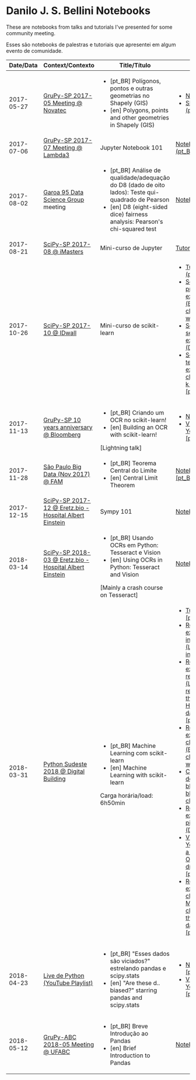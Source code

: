 # Danilo J. S. Bellini Notebooks

These are notebooks from talks and tutorials I've presented for some
community meeting.

Esses são notebooks de palestras e tutoriais que apresentei em algum
evento de comunidade.

<table>
  <thead>
    <th>Date/Data</th>
    <th>Context/Contexto</th>
    <th>Title/Título</th>
    <th>Links</th>
  </thead>
  <tbody>
    <tr>
      <td>2017-05-27</td>
      <td><a href="https://github.com/grupy-sp/encontros/blob/master/2017/2017-05-novatec.md">GruPy-SP 2017-05 Meeting @ Novatec</a></td>
      <td>
        <ul>
          <li>[pt_BR] Polígonos, pontos e outras geometrias no Shapely (GIS)</li>
          <li>[en] Polygons, points and other geometries in Shapely (GIS)</li>
        </ul>
      </td>
      <td>
        <ul>
          <li><a href="2017-05-27_Shapely.ipynb">Notebook</a></li>
          <li><a href="https://www.slideshare.net/djsbellini/20170527-grupysp-polgonos-pontos-e-outras-geometrias-no-shapely-gis">Slides (pt_BR)</a></li>
        </ul>
      </td>
    </tr>
    <tr>
      <td>2017-07-06</td>
      <td><a href="https://github.com/grupy-sp/encontros/blob/master/2017/2017-07-lambda3.md">GruPy-SP 2017-07 Meeting @ Lambda3</a></td>
      <td>Jupyter Notebook 101</td>
      <td><a href="2017-07-06_Jupyter_101_GruPy.ipynb">Notebook (pt_BR)</a></td>
    </tr>
    <tr>
      <td>2017-08-02</td>
      <td><a href="http://groups.google.com/group/garoa95">Garoa 95 Data Science Group</a> meeting</td>
      <td>
        <ul>
          <li>[pt_BR] Análise de qualidade/adequação do D8 (dado de oito lados): Teste qui-quadrado de Pearson</li>
          <li>[en] D8 (eight-sided dice) fairness analysis: Pearson's chi-squared test</li>
        </ul>
      </td>
      <td><a href="2017-08-02_D8_Analysis.ipynb">Notebook</a></td>
    </tr>
    <tr>
      <td>2017-08-21</td>
      <td><a href="https://www.meetup.com/pt-BR/Grupy-SP/events/242551265/">SciPy-SP 2017-08 @ iMasters</a></td>
      <td>Mini-curso de Jupyter</td>
      <td><a href="2017-08-21_Jupyter/Mini-Curso_Jupyter.ipynb">Tutorial (pt_BR)</a></td>
    </tr>
    <tr>
      <td>2017-10-26</td>
      <td><a href="https://www.meetup.com/pt-BR/Grupy-SP/events/244123986/">SciPy-SP 2017-10 @ IDwall</a></td>
      <td>Mini-curso de scikit-learn</td>
      <td>
        <ul>
          <li><a href="2017-10-26_scikit-learn/mini-curso_scikit-learn.ipynb">Tutorial (pt_BR)</a></li>
          <li><a href="2017-10-26_scikit-learn/resposta-exercicio-1.ipynb">Solução do primeiro exercício (Blob classification w/ SVM)</a></li>
          <li><a href="2017-11-13_OCR_GruPy-SP_10_anos.ipynb">Solução do segundo exercício (Digits OCR)</a></li>
          <li><a href="2018-03-31_scikit-learn/resposta-exercicio-clustering.ipynb">Solução do terceiro exercício (Iris clustering w/ k-Means) [pt_br]</a></li>
        </ul>
      </td>
    </tr>
    <tr>
      <td>2017-11-13</td>
      <td><a href="https://www.meetup.com/pt-BR/Grupy-SP/events/244141428/">GruPy-SP 10 years anniversary @ Bloomberg</a></td>
      <td>
        <ul>
          <li>[pt_BR] Criando um OCR no scikit-learn!</li>
          <li>[en] Building an OCR with scikit-learn!</li>
        </ul>
        [Lightning talk]
      </td>
      <td>
        <ul>
          <li><a href="2017-11-13_OCR_GruPy-SP_10_anos.ipynb">Notebook</a></li>
          <li><a href="https://youtu.be/kDmsYpRuNPA?t=45m50s">Video @ YouTube [pt_br]</a></li>
        </ul>
      </td>
    </tr>
    <tr>
      <td>2017-11-28</td>
      <td><a href="https://www.meetup.com/pt-BR/Sao-Paulo-Big-Data-Meetup/events/244999924/">São Paulo Big Data (Nov 2017) @ FAM</a></td>
      <td>
        <ul>
          <li>[pt_BR] Teorema Central do Limite</li>
          <li>[en] Central Limit Theorem</li>
        </ul>
      </td>
      <td><a href="2017-11-28_Teorema_Limite_Central/2017-11-28_Teorema_Limite_Central.ipynb">Notebook [pt_BR]</a></td>
    </tr>
    <tr>
      <td>2017-12-15</td>
      <td><a href="https://www.meetup.com/pt-BR/Grupy-SP/events/245710623/">SciPy-SP 2017-12 @ Eretz.bio - Hospital Albert Einstein</a></td>
      <td>Sympy 101</td>
      <td><a href="2017-12-15_Sympy_101/2017-12-15_Sympy_101.ipynb">Notebook</a></td>
    </tr>
    <tr>
      <td>2018-03-14</td>
      <td><a href="https://www.meetup.com/pt-BR/Grupy-SP/events/248111900/">SciPy-SP 2018-03 @ Eretz.bio - Hospital Albert Einstein</a></td>
      <td>
        <ul>
          <li>[pt_BR] Usando OCRs em Python: Tesseract e Vision</li>
          <li>[en] Using OCRs in Python: Tesseract and Vision</li>
        </ul>
        [Mainly a crash course on Tesseract]
      </td>
      <td><a href="2018-03-14_OCRs/2018-03-14_OCRs.ipynb">Notebook [en]</a></td>
    </tr>
    <tr>
      <td>2018-03-31</td>
      <td><a href="http://pythonsudeste.org">Python Sudeste 2018 @ Digital Building</a></td>
      <td>
        <ul>
          <li>[pt_BR] Machine Learning com scikit-learn</li>
          <li>[en] Machine Learning with scikit-learn</li>
        </ul>
        Carga horária/load: 6h50min
      </td>
      <td>
        <ul>
          <li><a href="2018-03-31_scikit-learn/sklearn_tutorial.ipynb">Tutorial [pt_br]</a></li>
          <li><a href="2018-03-31_scikit-learn/resposta-exercicio-interpolacao.ipynb">Resposta ao exercício de interpolação (Linear interpolation)</a></li>
          <li><a href="2018-03-31_scikit-learn/resposta-exercicio-regressao.ipynb">Resposta ao exercício de regressão (Linear regression of the Boston House Prices dataset) [pt_br]</a></li>
          <li><a href="2018-03-31_scikit-learn/resposta-exercicio-classificacao.ipynb">Resposta ao exercício de classificação (Blob classification w/ SVM)</a></li>
          <li><a href="2017-10-26_scikit-learn/resposta-exercicio-1.ipynb">Classificação de outros blobs (other blobs classification)</a></li>
          <li><a href="2017-11-13_OCR_GruPy-SP_10_anos.ipynb">Resposta ao exercício de pipeline (Digits OCR)</a></li>
          <li><a href="https://youtu.be/kDmsYpRuNPA?t=45m50s">Vídeo no YouTube com a solução do OCR de dígitos [pt_br]</a></li>
          <li><a href="2018-03-31_scikit-learn/resposta-exercicio-clustering.ipynb">Resposta ao exercício de clustering (k-Means clustering of the Iris dataset) [pt_br]</a></li>
        </ul>
      </td>
    </tr>
    <tr>
      <td>2018-04-23</td>
      <td><a href="https://www.youtube.com/watch?v=UsNH6rBibwg&list=PLOQgLBuj2-3K1hb7XgkGPb4S9YNIeHsPk">Live de Python (YouTube Playlist)</a></td>
      <td>
        <ul>
          <li>[pt_BR] "Esses dados são viciados?" estrelando pandas e scipy.stats</li>
          <li>[en] "Are these d.. biased?" starring pandas and scipy.stats</li>
        </ul>
      </td>
      <td>
        <ul>
          <li><a href="2018-04-23_DadosViciados/2018-04-23_LiveDePython.ipynb">Notebook [pt_br]</a></li>
          <li><a href="https://youtu.be/UsNH6rBibwg">Video @ YouTube [pt_br]</a></li>
        </ul>
      </td>
    </tr>
    <tr>
      <td>2018-05-12</td>
      <td><a href="https://speakerfight.com/events/primeiro-encontro-do-grupy-abc/schedule">GruPy-ABC 2018-05 Meeting @ UFABC</a></td>
      <td>
        <ul>
          <li>[pt_BR] Breve Introdução ao Pandas</li>
          <li>[en] Brief Introduction to Pandas</li>
        </ul>
      </td>
      <td><a href="2018-05-12_Pandas_UFABC.ipynb">Notebook</a></td>
    </tr>
  </tbody>
</table>
